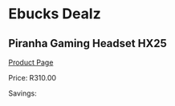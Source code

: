 
# Ebucks Dealz
## Piranha Gaming Headset HX25
[Product Page](https://www.ebucks.com/web/shop/productSelected.do?prodId=1232240738&catId=1193873409)

Price: R310.00

Savings: 


	